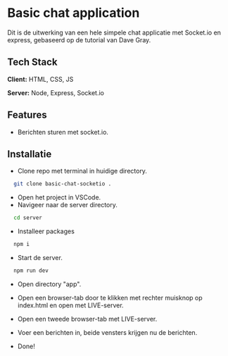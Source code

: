 #

# Basic chat application

Dit is de uitwerking van een hele simpele chat applicatie met Socket.io en express, gebaseerd op de tutorial van Dave Gray.

## Tech Stack

**Client:** HTML, CSS, JS

**Server:** Node, Express, Socket.io

## Features

- Berichten sturen met socket.io.

## Installatie

- Clone repo met terminal in huidige directory.

```bash
  git clone basic-chat-socketio .
```

- Open het project in VSCode.
- Navigeer naar de server directory.

```bash
  cd server
```

- Installeer packages

```bash
  npm i
```

- Start de server.

```bash
  npm run dev
```

- Open directory "app".
- Open een browser-tab door te klikken met rechter muisknop op index.html en open met LIVE-server.
- Open een tweede browser-tab met LIVE-server.

- Voer een berichten in, beide vensters krijgen nu de berichten.
- Done!

